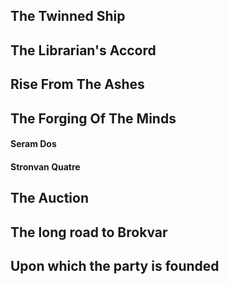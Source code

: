 
## The Twinned Ship


## The Librarian's Accord


## Rise From The Ashes


## The Forging Of The Minds
#### Seram Dos


#### Stronvan Quatre


## The Auction


## The long road to Brokvar


## Upon which the party is founded

